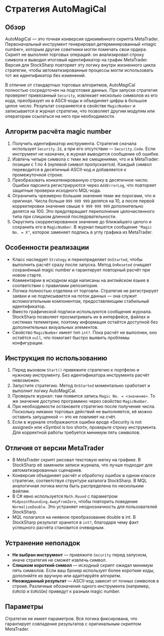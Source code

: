 # Стратегия AutoMagiCal

## Обзор
AutoMagiCal — это точная конверсия одноимённого скрипта MetaTrader. Первоначальный инструмент генерировал детерминированный «magic number», которым другие советники могли помечать свои ордера. Скрипт не выполнял торговых операций: он анализировал строку символа и выводил итоговый идентификатор на график MetaTrader. Версия для StockSharp повторяет эту логику внутри жизненного цикла стратегии, чтобы автоматизированные процессы могли использовать тот же идентификатор без изменений.

В отличие от стандартных торговых алгоритмов, AutoMagiCal полностью сосредоточен на подготовке данных. При запуске стратегия проверяет привязанный `Security`, извлекает несколько символов из его кода, преобразует их в ASCII-коды и объединяет цифры в большое целое число. Результат сохраняется в свойстве `MagicNumber` и записывается в журнал стратегии, что позволяет другим модулям или операторам ссылаться на него при необходимости.

## Алгоритм расчёта magic number
1. Получить идентификатор инструмента. Стратегия сначала использует `Security.Id`, а при его отсутствии — `Security.Code`. Если инструмент не назначен, в журнал выводится сообщение об ошибке.
2. Извлечь четыре символа с теми же смещениями, что и в MetaTrader: позиции с 1 по 4 (нулевой символ пропускается). Каждый символ переводится в десятичный ASCII-код и добавляется к промежуточной строке.
3. Преобразовать конкатенированную строку в десятичное число. Ошибки парсинга регистрируются через `AddErrorLog`, что повторяет защитные проверки исходного MQL-кода.
4. Ограничить чрезмерно большие значения теми же порогами, что и оригинал. Числа больше `999 999 999` делятся на 10, а после первой корректировки значения свыше `9 999 999 999` дополнительно делятся на 100. Это предотвращает переполнение целочисленного типа при слишком длинной последовательности.
5. Округлить скорректированное значение до ближайшего целого и сохранить его в `MagicNumber`. В журнал пишется сообщение `"Magic No. = X"`, которое заменяет подпись в углу графика из MetaTrader.

## Особенности реализации
- Класс наследует `Strategy` и переопределяет `OnStarted`, чтобы выполнить расчёт сразу после запуска. Метод `OnReseted` очищает сохранённый magic number и гарантирует повторный расчёт при новом старте.
- Комментарии в исходном коде написаны на английском языке в соответствии с правилами репозитория.
- Логика полностью отделена от торговли. Стратегия не регистрирует заявки и не подписывается на поток данных — она служит вспомогательным компонентом, предоставляющим стабильный идентификатор.
- Вместо графической подписи используются сообщения журнала. StockSharp позволяет просматривать их в интерфейсе, файлах и системах телеметрии, поэтому информация остаётся доступной без дополнительных визуальных элементов.
- Свойство `MagicNumber` имеет тип `int?`. Пока расчёт не выполнен, оно остаётся `null`, что помогает быстро выявить проблемы конфигурации.

## Инструкция по использованию
1. Перед вызовом `Start()` привяжите стратегию к портфелю и нужному инструменту. Без идентификатора инструмента расчёт невозможен.
2. Запустите стратегию. Метод `OnStarted` моментально сработает и выполнит логику AutoMagiCal.
3. Проверьте журнал: там появится запись `Magic No. = <значение>`. То же значение доступно программно через свойство `MagicNumber`.
4. При необходимости остановите стратегию после получения числа. Поскольку никаких торговых действий не выполняется, её можно оставить запущенной — это не повлияет на счёт.
5. Если в журнале отображаются ошибки вроде «Security is not assigned» или «Symbol is too short», проверьте строку инструмента. Для корректной работы требуется минимум пять символов.

## Отличия от версии MetaTrader
- В MetaTrader скрипт рисовал текстовую метку на графике. В StockSharp её заменили записи журнала, что лучше подходит для автоматизированных сценариев.
- Конверсия объединяет расчёт и обработку ошибок в одном классе стратегии, соответствуя структуре каталога StockSharp. В MQL аналогичная логика могла быть распределена по нескольким файлам.
- В C# явно используется `Math.Round` с параметром `MidpointRounding.AwayFromZero`, чтобы повторить поведение `NormalizeDouble`. Это устраняет неоднозначность для пользователей StockSharp.
- MQL полагался на неявное преобразование double в int. В StockSharp результат хранится в `int?`, благодаря чему факт успешного расчёта становится очевидным.

## Устранение неполадок
- **Не выбран инструмент** — привяжите `Security` перед запуском, иначе стратегия не сможет извлечь символ.
- **Слишком короткий символ** — исходный скрипт ожидал минимум пять символов. Если ваш брокер использует более короткие коды, дополняйте их вручную или адаптируйте алгоритм.
- **Неожиданный результат** — ASCII-код зависит от точных символов в строке. Различные обозначения одного инструмента (например, `EURUSD` и `EURUSDm`) приведут к разным magic number.

## Параметры
Стратегия не имеет параметров. Вся логика фиксирована, что гарантирует совпадение результатов с оригинальным скриптом MetaTrader.
